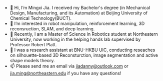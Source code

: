 - 👋 Hi, I’m Mingxi Jia. I received my Bachelor's degree (in Mechanical Design, Manufacturing, and its Automation) at Beijing University of Chemical Technology(BUCT). 
- 👀 I’m interested in robot manipulation, reinforcement learning, 3D reconsruction, SLAM, and deep learning.
- 🌱 Recently, I am a Master of Science in Robotics student at Northeatern University, now working in the helping hands lab supervised by Professor Robert Platt.
- 🌱 I was a research assistant at BNU-HKBU UIC, conducting reseaches on silhouette-based 3D Reconsturction, image segmentation and active shape models theory.
- 📫 Please send me an email via jiadanny@outlook.com or jia.ming@northeastern.edu if you have any questions!

<!---
SaulBatman/SaulBatman is a ✨ special ✨ repository because its `README.md` (this file) appears on your GitHub profile.
You can click the Preview link to take a look at your changes.
--->
